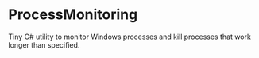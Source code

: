 # ProcessMonitoring
Tiny C# utility to monitor Windows processes and kill processes that work longer than specified.

